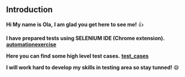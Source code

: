 ## Introduction ##


**Hi My name is Ola,**
**I am glad you get here to see me!** :thumbsup: 


**I have prepared tests using SELENIUM IDE (Chrome extension).**
**[automationexercise](https://github.com/olam88/automationexercise.com)**

**Here you can find some high level test cases.**
**[test_cases](https://github.com/olam88/Introduction/tree/main/Test_Cases)**


**I will work hard to develop my skills in testing area so stay tunned!** :smile: 


